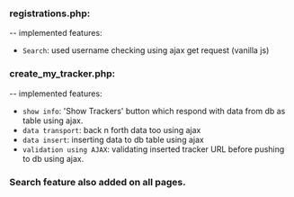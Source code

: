 ### registrations.php:
-- implemented features:
* `Search`: used username checking using ajax get request (vanilla js)

### create_my_tracker.php: 
-- implemented features:
* `show info`: 'Show Trackers' button which respond with data from db as table using ajax.
* `data transport`: back n forth data too using ajax
* `data insert`: inserting data to db table using ajax
* `validation using AJAX`: validating inserted tracker URL before pushing to db using ajax.

### Search feature also added on all pages.
